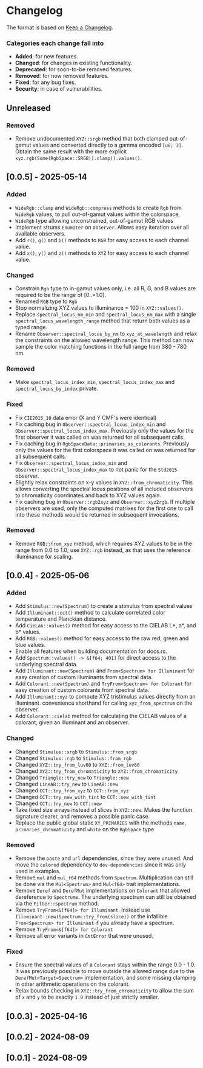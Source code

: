 # Changelog

The format is based on [Keep a Changelog](http://keepachangelog.com/en/1.0.0/).

### Categories each change fall into

* **Added**: for new features.
* **Changed**: for changes in existing functionality.
* **Deprecated**: for soon-to-be removed features.
* **Removed**: for now removed features.
* **Fixed**: for any bug fixes.
* **Security**: in case of vulnerabilities.

## Unreleased

### Removed
- Remove undocumented `XYZ::srgb` method that both clamped out-of-gamut values and converted
  directly to a gamma encoded `[u8; 3]`. Obtain the same result with the more explicit
  `xyz.rgb(Some(RgbSpace::SRGB)).clamp().values()`.


## [0.0.5] - 2025-05-14

### Added
- `WideRgb::clamp` and `WideRgb::compress` methods to create `Rgb` from `WideRgb` values, to pull
   out-of-gamut values within the colorspace,
- `WideRgb` type allowing unconstrained, out-of-gamut RGB values
- Implement strums `EnumIter` on `Observer`. Allows easy iteration over all available observers.
- Add `r()`, `g()` and `b()` methods to `RGB` for easy access to each channel value.
- Add `x()`, `y()` and `z()` methods to `XYZ` for easy access to each channel value.

### Changed
- Constrain `Rgb` type to in-gamut values only, i.e. all R, G, and B values are required to be the
  range of [0..=1.0].
- Renamed `RGB` type to `Rgb`
- Stop normalizing XYZ values to illuminance = 100 in `XYZ::values()`.
- Replace `spectral_locus_nm_min` and `spectral_locus_nm_max` with a single
  `spectral_locus_wavelength_range` method that return both values as a typed range.
- Rename `Observer::spectral_locus_by_nm` to `xyz_at_wavelength` and relax the constraints on
  the allowed wavelength range. This method can now sample the color matching functions in the
  full range from 380 - 780 nm.

### Removed
- Make `spectral_locus_index_min`, `spectral_locus_index_max` and `spectral_locus_by_index`
  private.

### Fixed
- Fix `CIE2015_10` data error (X and Y CMF's were identical)
- Fix caching bug in `Observer::spectral_locus_index_min` and
  `Observer::spectral_locus_index_max`. Previously only the values for the first
  observer it was called on was returned for all subsequent calls.
- Fix caching bug in `RgbSpaceData::primaries_as_colorants`. Previously only the values
  for the first colorspace it was called on was returned for all subsequent calls.
- Fix `Observer::spectral_locus_index_min` and `Observer::spectral_locus_index_max` to
  not panic for the `Std2015` observer.
- Slightly relax constraints on x-y values in `XYZ::from_chromaticity`. This allows converting
  the spectral locus positions of all included observers to chromaticity coordinates and back
  to XYZ values again.
- Fix caching bug in `Observer::rgb2xyz` and `Observer::xyz2rgb`. If multiple observers are used,
  only the computed matrixes for the first one to call into these methods would be returned in
  subsequent invocations.

### Removed
  - Remove `RGB::from_xyz` method, which requires XYZ values to be in the range from 0.0 to 1.0;
    use `XYZ::rgb` instead, as that uses the reference illuminance for scaling.


## [0.0.4] - 2025-05-06

### Added
- Add `Stimulus::new(Spectrum)` to create a stimulus from spectral values
- Add `Illuminant::cct()` method to calculate correlated color temperature and Planckian distance.
- Add `CieLab::values()` method for easy access to the CIELAB L*, a*, and b* values.
- Add `RGB::values()` method for easy access to the raw red, green and blue values.
- Enable all features when building documentation for docs.rs.
- Add `Spectrum::values() -> &[f64; 401]` for direct access to the underlying spectral data.
- Add `Illuminant::new(Spectrum)` and `From<Spectrum> for Illuminant` for easy creation of
  custom illuminants from spectral data.
- Add `Colorant::new(Spectrum)` and `TryFrom<Spectrum> for Colorant` for easy creation of
  custom colorants from spectral data.
- Add `Illuminant::xyz` to compute XYZ tristimulus values directly from an illuminant.
  convenience shorthand for calling `xyz_from_spectrum` on the observer.
- Add `Colorant::cielab` method for calculating the CIELAB values of a colorant, given an
  illuminant and an observer.

### Changed
- Changed `Stimulus::srgb` to `Stimulus::from_srgb`
- Changed `Stimulus::rgb` to `Stimulus::from_rgb`
- Changed `XYZ::try_from_luv60` to `XYZ::from_luv60`
- Changed `XYZ::try_from_chromaticity` to `XYZ::from_chromaticity`
- Changed `Triangle::try_new` to `Triangle::new`
- Changed `LineAB::try_new` to `LineAB::new`
- Changed `CCT::try_from_xyz` to `CCT::from_xyz`
- Changed `CCT::try_new_with_tint` to `CCT::new_with_tint`
- Changed `CCT::try_new` to `CCT::new`
- Take fixed size arrays instead of slices in `XYZ::new`. Makes the function signature clearer,
  and removes a possible panic case.
- Replace the public global static `XY_PRIMARIES` with the methods `name`,
  `primaries_chromaticity` and `white` on the `RgbSpace` type.

### Removed
- Remove the `paste` and `url` dependencies, since they were unused. And move the
  `colored` dependency to `dev-dependencies` since it was only used in examples.
- Remove `mul` and `mul_f64` methods from `Spectrum`. Multiplication can still be done via the
  `Mul<Spectrum>` and `Mul<f64>` trait implementations.
- Remove `Deref` and `DerefMut` implementations on `Colorant` that allowed dereference to
  `Spectrum`s. The underlying spectrum can still be obtained via the `Filter::spectrum` method.
- Remove `TryFrom<&[f64]> for Illuminant`. Instead use `Illuminant::new(Spectrum::try_from(slice))`
  or the infallible `From<Spectrum> for Illuminant` if you already have a spectrum.
- Remove `TryFrom<&[f64]> for Colorant`
- Remove all error variants in `CmtError` that were unused.

### Fixed
- Ensure the spectral values of a `Colorant` stays within the range 0.0 - 1.0. It was previously
  possible to move outside the allowed range due to the `DerefMut<Target=Spectrum>` implementation,
  and some missing clamping in other arithmetic operations on the colorant.
- Relax bounds checking in `XYZ::try_from_chromaticity` to allow the sum of `x` and `y` to be
  exactly `1.0` instead of just strictly smaller.


## [0.0.3] - 2025-04-16


## [0.0.2] - 2024-08-09


## [0.0.1] - 2024-08-09



